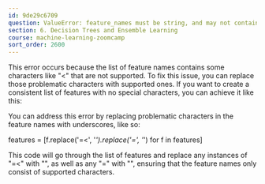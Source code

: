 ```yaml
---
id: 9de29c6709
question: ValueError: feature_names must be string, and may not contain [, ] or <
section: 6. Decision Trees and Ensemble Learning
course: machine-learning-zoomcamp
sort_order: 2600
---
```


This error occurs because the list of feature names contains some characters like "<" that are not supported. To fix this issue, you can replace those problematic characters with supported ones. If you want to create a consistent list of features with no special characters, you can achieve it like this:

You can address this error by replacing problematic characters in the feature names with underscores, like so:

features = [f.replace('=<', '_').replace('=', '_') for f in features]

This code will go through the list of features and replace any instances of "=<" with "", as well as any "=" with "", ensuring that the feature names only consist of supported characters.

